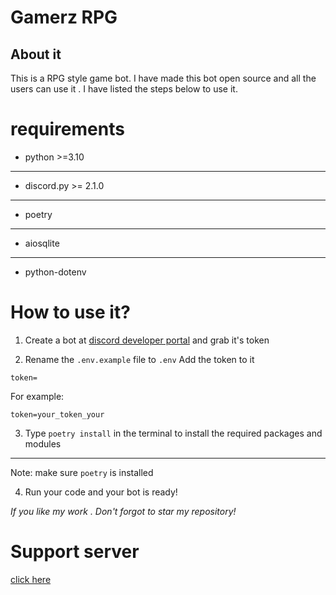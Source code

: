 # Gamerz RPG
## About it
This is a RPG style game bot. I have made this bot open source and all the users can use it . I have listed the steps below to use it.

# requirements
* python >=3.10
--------
* discord.py >= 2.1.0
--------
* poetry
--------
* aiosqlite
--------
* python-dotenv

# How to use it? 
1. Create a bot at [discord developer portal](https://discord.com/developers/applications) and grab it's token

2. Rename the `.env.example` file to `.env` Add the token to it 
```
token=
```
For example:
```
token=your_token_your
```
3. Type `poetry install` in the terminal to install the required packages and modules

---
Note: make sure `poetry` is installed

4. Run your code and your bot is ready!

*If you like my work . Don't forgot to star my repository!*

# Support server
[click here](https://discord.gg/2K2wqsx5gw)
